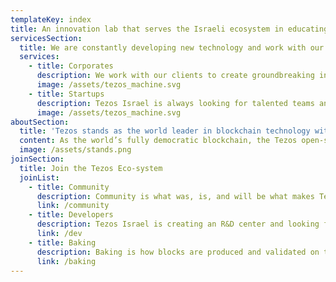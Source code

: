 ```yaml
---
templateKey: index
title: An innovation lab that serves the Israeli ecosystem in educating, training, and onboarding blockchain technology.
servicesSection:
  title: We are constantly developing new technology and work with our partners to understand the potential advantages of Tezos, and through our R&D center, create new innovative ways for their practical business use cases.
  services:
    - title: Corporates
      description: We work with our clients to create groundbreaking innovative solutions that will serve their global customer base.
      image: /assets/tezos_machine.svg
    - title: Startups
      description: Tezos Israel is always looking for talented teams and entrepreneurs to build great ventures and join the Tezos ecosystem.
      image: /assets/tezos_machine.svg
aboutSection:
  title: 'Tezos stands as the world leader in blockchain technology with institutional grade security standards. '
  content: As the world’s fully democratic blockchain, the Tezos open-source platform, has an ever-growing community and ecosystem with to go along with it. Due to its ethical approach it is already used and supported by the French and Singaporean Governments, French Military, and over 50 startups and projects worldwide.
  image: /assets/stands.png
joinSection:
  title: Join the Tezos Eco-system
  joinList:
    - title: Community
      description: Community is what was, is, and will be what makes Tezos so special. Join us, it’s free.
      link: /community
    - title: Developers
      description: Tezos Israel is creating an R&D center and looking for talented, experienced developers to add to our team.
      link: /dev
    - title: Baking
      description: Baking is how blocks are produced and validated on the Tezos blockchain.
      link: /baking
---
```

